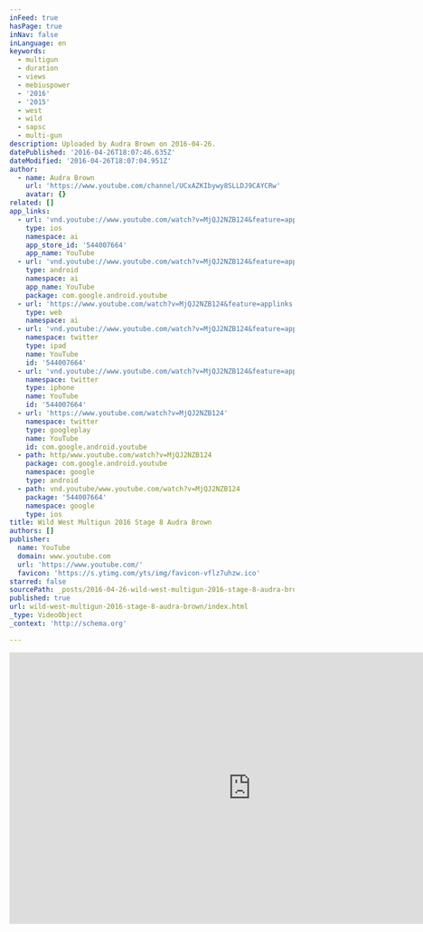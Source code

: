 ```yaml
---
inFeed: true
hasPage: true
inNav: false
inLanguage: en
keywords:
  - multigun
  - duration
  - views
  - mebiuspower
  - '2016'
  - '2015'
  - west
  - wild
  - sapsc
  - multi-gun
description: Uploaded by Audra Brown on 2016-04-26.
datePublished: '2016-04-26T18:07:46.635Z'
dateModified: '2016-04-26T18:07:04.951Z'
author:
  - name: Audra Brown
    url: 'https://www.youtube.com/channel/UCxAZKIbywy8SLLDJ9CAYCRw'
    avatar: {}
related: []
app_links:
  - url: 'vnd.youtube://www.youtube.com/watch?v=MjQJ2NZB124&feature=applinks'
    type: ios
    namespace: ai
    app_store_id: '544007664'
    app_name: YouTube
  - url: 'vnd.youtube://www.youtube.com/watch?v=MjQJ2NZB124&feature=applinks'
    type: android
    namespace: ai
    app_name: YouTube
    package: com.google.android.youtube
  - url: 'https://www.youtube.com/watch?v=MjQJ2NZB124&feature=applinks'
    type: web
    namespace: ai
  - url: 'vnd.youtube://www.youtube.com/watch?v=MjQJ2NZB124&feature=applinks'
    namespace: twitter
    type: ipad
    name: YouTube
    id: '544007664'
  - url: 'vnd.youtube://www.youtube.com/watch?v=MjQJ2NZB124&feature=applinks'
    namespace: twitter
    type: iphone
    name: YouTube
    id: '544007664'
  - url: 'https://www.youtube.com/watch?v=MjQJ2NZB124'
    namespace: twitter
    type: googleplay
    name: YouTube
    id: com.google.android.youtube
  - path: http/www.youtube.com/watch?v=MjQJ2NZB124
    package: com.google.android.youtube
    namespace: google
    type: android
  - path: vnd.youtube/www.youtube.com/watch?v=MjQJ2NZB124
    package: '544007664'
    namespace: google
    type: ios
title: Wild West Multigun 2016 Stage 8 Audra Brown
authors: []
publisher:
  name: YouTube
  domain: www.youtube.com
  url: 'https://www.youtube.com/'
  favicon: 'https://s.ytimg.com/yts/img/favicon-vflz7uhzw.ico'
starred: false
sourcePath: _posts/2016-04-26-wild-west-multigun-2016-stage-8-audra-brown.md
published: true
url: wild-west-multigun-2016-stage-8-audra-brown/index.html
_type: VideoObject
_context: 'http://schema.org'

---
```

<iframe src="https://cdn.embedly.com/widgets/media.html?url=https%3A%2F%2Fwww.youtube.com%2Fwatch%3Fv%3DMjQJ2NZB124%26feature%3Dyoutu.be&amp;src=https%3A%2F%2Fwww.youtube.com%2Fembed%2FMjQJ2NZB124%3Ffeature%3Doembed&amp;type=text%2Fhtml&amp;key=b7d04c9b404c499eba89ee7072e1c4f7&amp;schema=youtube" width="854" height="480" scrolling="no" frameborder="0" allowfullscreen="" style=""></iframe>